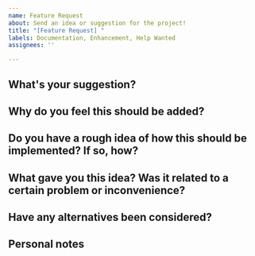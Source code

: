 ```yaml
---
name: Feature Request
about: Send an idea or suggestion for the project!
title: "[Feature Request] "
labels: Documentation, Enhancement, Help Wanted
assignees: ''

---
```


<!-- These are HTML comments, meaning they won't show up when you create the issue. When you're filling out the issue, just delete the comment itself, as they're intended to be examples. -->

## What's your suggestion?

<!-- The user service should have user avatars available. -->

## Why do you feel this should be added?

<!-- I feel user avatars would make it easier to differentiate who's sending what message. It can also make it easier to tell if someone is impersonating someone else -->

## Do you have a rough idea of how this should be implemented? If so, how?

<!-- A new `avatar` property should be added to the `User` property, and a new `/api/v1/users/{id}/avatar` endpoint should be created. -->

## What gave you this idea? Was it related to a certain problem or inconvenience?

<!-- Other services such as Discord or Github have this feature, so why shouldn't we? -->

## Have any alternatives been considered?

<!-- Giving roles a color property and highlighting the user's username in with the role color -->

## Personal notes

<!-- I just really want to show off my avatar. -->
